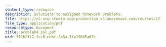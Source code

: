 ```yaml
---
content_type: resource
description: Solutions to assigned homework problems.
file: https://ol-ocw-studio-app-production.s3.amazonaws.com/courses/22-314j-structural-mechanics-in-nuclear-power-technology-fall-2006/312b21f2fec6edbffb8a1fa196d5a67c_problem4_sol.pdf
file_type: application/pdf
resourcetype: Document
title: problem4_sol.pdf
uid: 312b21f2-fec6-edbf-fb8a-1fa196d5a67c
---
```

